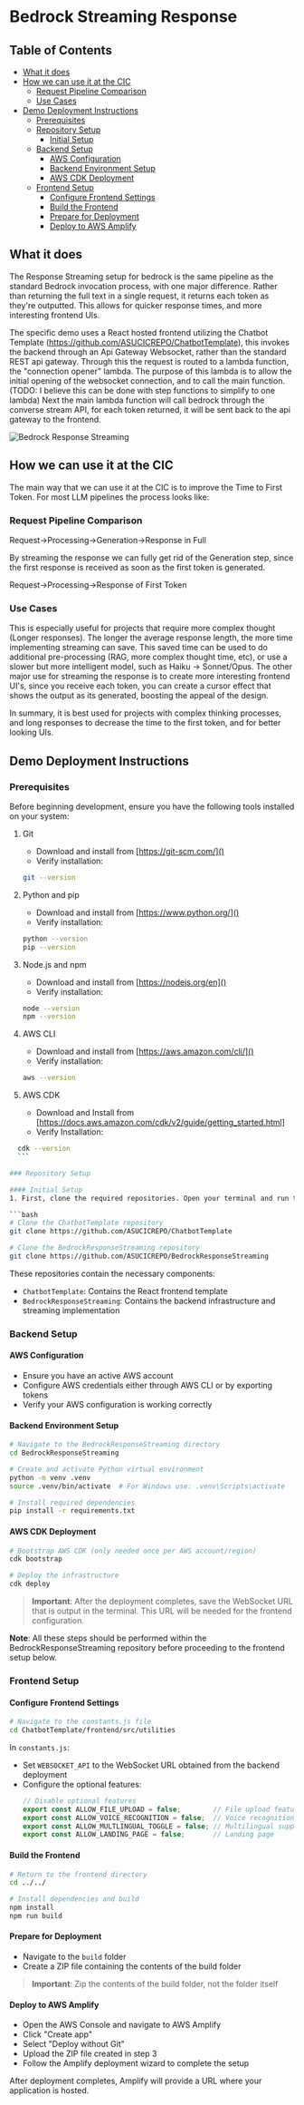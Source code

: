# Bedrock Streaming Response

## Table of Contents
- [What it does](#what-it-does)
- [How we can use it at the CIC](#how-we-can-use-it-at-the-cic)
  - [Request Pipeline Comparison](#request-pipeline-comparison)
  - [Use Cases](#use-cases)
- [Demo Deployment Instructions](#demo-deployment-instructions)
  - [Prerequisites](#prerequisites)
  - [Repository Setup](#repository-setup)
    - [Initial Setup](#initial-setup)
  - [Backend Setup](#backend-setup)
    - [AWS Configuration](#aws-configuration)
    - [Backend Environment Setup](#backend-environment-setup)
    - [AWS CDK Deployment](#aws-cdk-deployment)
  - [Frontend Setup](#frontend-setup)
    - [Configure Frontend Settings](#configure-frontend-settings)
    - [Build the Frontend](#build-the-frontend)
    - [Prepare for Deployment](#prepare-for-deployment)
    - [Deploy to AWS Amplify](#deploy-to-aws-amplify)

## What it does

The Response Streaming setup for bedrock is the same pipeline as the standard Bedrock invocation process, with one major difference. Rather than returning the full text in a single request, it returns each token as they're outputted. This allows for quicker response times, and more interesting frontend UIs.

The specific demo uses a React hosted frontend utilizing the Chatbot Template (https://github.com/ASUCICREPO/ChatbotTemplate), this invokes the backend through an Api Gateway Websocket, rather than the standard REST api gateway. Through this the request is routed to a lambda function, the "connection opener" lambda. The purpose of this lambda is to allow the initial opening of the websocket connection, and to call the main function. (TODO: I believe this can be done with step functions to simplify to one lambda) Next the main lambda function will call bedrock through the converse stream API, for each token returned, it will be sent back to the api gateway to the frontend.

![Bedrock Response Streaming](Documentation/BedrockResponseStreaming.jpg)

## How we can use it at the CIC

The main way that we can use it at the CIC is to improve the Time to First Token. For most LLM pipelines the process looks like:

### Request Pipeline Comparison

Request->Processing->Generation->Response in Full

By streaming the response we can fully get rid of  the Generation step, since the first response is received as soon as the first token is generated.

Request->Processing->Response of First Token

### Use Cases

This is especially useful for projects that require more complex thought (Longer responses). The longer the average response length, the more time implementing streaming can save. This saved time can be used to do additional pre-processing (RAG, more complex thought time, etc), or use a slower but more intelligent model, such as Haiku -> Sonnet/Opus. The other major use for streaming the response is to create more interesting frontend UI's, since you receive each token, you can create a cursor effect that shows the output as its generated, boosting the appeal of the design.

In summary, it is best used for projects with complex thinking processes, and long responses to decrease the time to the first token, and for better looking UIs.


## Demo Deployment Instructions

### Prerequisites
Before beginning development, ensure you have the following tools installed on your system:

1. Git
   - Download and install from [https://git-scm.com/]()
   - Verify installation:
 	```bash
 	git --version
 	```

2. Python and pip
   - Download and install from [https://www.python.org/]()
   - Verify installation:
 	```bash
 	python --version
 	pip --version
 	```

3. Node.js and npm
   - Download and install from [https://nodejs.org/en]()
   - Verify installation:
 	```bash
 	node --version
 	npm --version
 	```

4. AWS CLI
   - Download and install from [https://aws.amazon.com/cli/]()
   - Verify installation:
 	```bash
 	aws --version
 	```

5. AWS CDK
   - Download and Install from [https://docs.aws.amazon.com/cdk/v2/guide/getting_started.html]
   - Verify Installation:
  ```bash
 	cdk --version
 	```

### Repository Setup

#### Initial Setup
1. First, clone the required repositories. Open your terminal and run the following commands:

```bash
# Clone the ChatbotTemplate repository
git clone https://github.com/ASUCICREPO/ChatbotTemplate

# Clone the BedrockResponseStreaming repository
git clone https://github.com/ASUCICREPO/BedrockResponseStreaming
```

These repositories contain the necessary components:
- `ChatbotTemplate`: Contains the React frontend template
- `BedrockResponseStreaming`: Contains the backend infrastructure and streaming implementation

### Backend Setup

#### AWS Configuration
   - Ensure you have an active AWS account
   - Configure AWS credentials either through AWS CLI or by exporting tokens
   - Verify your AWS configuration is working correctly

#### Backend Environment Setup
   ```bash
   # Navigate to the BedrockResponseStreaming directory
   cd BedrockResponseStreaming

   # Create and activate Python virtual environment
   python -m venv .venv
   source .venv/bin/activate  # For Windows use: .venv\Scripts\activate

   # Install required dependencies
   pip install -r requirements.txt
   ```

#### AWS CDK Deployment
   ```bash
   # Bootstrap AWS CDK (only needed once per AWS account/region)
   cdk bootstrap

   # Deploy the infrastructure
   cdk deploy
   ```

   > **Important**: After the deployment completes, save the WebSocket URL that is output in the terminal. This URL will be needed for the frontend configuration.

**Note**: All these steps should be performed within the BedrockResponseStreaming repository before proceeding to the frontend setup below.

### Frontend Setup

#### Configure Frontend Settings
   ```bash
   # Navigate to the constants.js file
   cd ChatbotTemplate/frontend/src/utilities
   ```
   
   In `constants.js`:
   - Set `WEBSOCKET_API` to the WebSocket URL obtained from the backend deployment
   - Configure the optional features:
     ```javascript
     // Disable optional features
     export const ALLOW_FILE_UPLOAD = false;        // File upload feature
     export const ALLOW_VOICE_RECOGNITION = false;  // Voice recognition feature
     export const ALLOW_MULTLINGUAL_TOGGLE = false; // Multilingual support
     export const ALLOW_LANDING_PAGE = false;       // Landing page
     ```

#### Build the Frontend
   ```bash
   # Return to the frontend directory
   cd ../../

   # Install dependencies and build
   npm install
   npm run build
   ```

#### Prepare for Deployment
   - Navigate to the `build` folder
   - Create a ZIP file containing the contents of the build folder
   > **Important**: Zip the contents of the build folder, not the folder itself

#### Deploy to AWS Amplify
   - Open the AWS Console and navigate to AWS Amplify
   - Click "Create app"
   - Select "Deploy without Git"
   - Upload the ZIP file created in step 3
   - Follow the Amplify deployment wizard to complete the setup

After deployment completes, Amplify will provide a URL where your application is hosted.